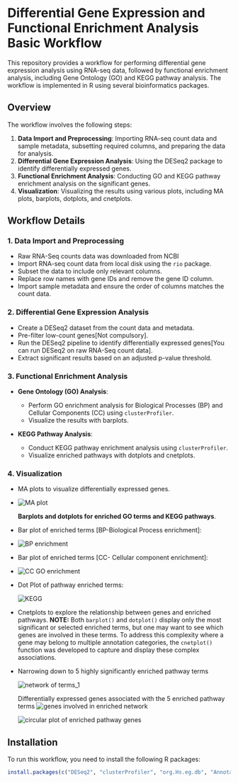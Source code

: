 # Differential Gene Expression and Functional Enrichment Analysis Basic Workflow

This repository provides a workflow for performing differential gene expression analysis using RNA-seq data, followed by functional enrichment analysis, including Gene Ontology (GO) and KEGG pathway analysis. The workflow is implemented in R using several bioinformatics packages.

## Overview

The workflow involves the following steps:
1. **Data Import and Preprocessing**: Importing RNA-seq count data and sample metadata, subsetting required columns, and preparing the data for analysis.
2. **Differential Gene Expression Analysis**: Using the DESeq2 package to identify differentially expressed genes.
3. **Functional Enrichment Analysis**: Conducting GO and KEGG pathway enrichment analysis on the significant genes.
4. **Visualization**: Visualizing the results using various plots, including MA plots, barplots, dotplots, and cnetplots.

## Workflow Details

### 1. Data Import and Preprocessing

- Raw RNA-Seq counts data was downloaded from NCBI
- Import RNA-seq count data from local disk using the `rio` package.
- Subset the data to include only relevant columns.
- Replace row names with gene IDs and remove the gene ID column.
- Import sample metadata and ensure the order of columns matches the count data.

### 2. Differential Gene Expression Analysis

- Create a DESeq2 dataset from the count data and metadata.
- Pre-filter low-count genes[Not compulsory].
- Run the DESeq2 pipeline to identify differentially expressed genes[You can run DESeq2 on raw RNA-Seq count data].
- Extract significant results based on an adjusted p-value threshold.

### 3. Functional Enrichment Analysis

- **Gene Ontology (GO) Analysis**:
  - Perform GO enrichment analysis for Biological Processes (BP) and Cellular Components (CC) using `clusterProfiler`.
  - Visualize the results with barplots.

- **KEGG Pathway Analysis**:
  - Conduct KEGG pathway enrichment analysis using `clusterProfiler`.
  - Visualize enriched pathways with dotplots and cnetplots.

### 4. Visualization

- MA plots to visualize differentially expressed genes.
- ![MA plot](https://github.com/user-attachments/assets/50f5ccb4-4534-49e4-a17b-79f20553e7c9)

  **Barplots and dotplots for enriched GO terms and KEGG pathways**.
  
- Bar plot of enriched terms [BP-Biological Process enrichment]:
- ![BP enrichment](https://github.com/user-attachments/assets/3a59946b-4860-46e5-a25f-1fc62e627ab1)
  
  
- Bar plot of enriched terms [CC- Cellular component enrichment]:
- ![CC GO enrichment](https://github.com/user-attachments/assets/8ced73ed-c55f-4a4c-ad3f-80f49aabfc0c)
  
  
- Dot Plot of pathway enriched terms:
  
  ![KEGG](https://github.com/user-attachments/assets/367a674e-cf73-4f34-9dd1-4518f340bcf9)
  


- Cnetplots to explore the relationship between genes and enriched pathways.
**NOTE:** Both `barplot()` and `dotplot()` display only the most significant or selected enriched terms, but one may want to see which genes are involved in these terms. To address this complexity where a gene may belong to multiple annotation categories, the `cnetplot()` function was developed to capture and display these complex associations. 

- Narrowing down to 5 highly significantly enriched pathway terms
  
  ![network of terms_1](https://github.com/user-attachments/assets/75a62258-1322-43ef-baeb-be47cf73ba50)

  Differentially expressed genes associated with the 5 enriched pathway terms
  ![genes involved in enriched network](https://github.com/user-attachments/assets/24f1b8ea-ad5d-4856-aaad-c77f636c4b2a)

  

  ![circular plot of enriched pathway genes](https://github.com/user-attachments/assets/74fa1ef0-4920-4bf8-b3b1-63615465066b)


## Installation

To run this workflow, you need to install the following R packages:

```r
install.packages(c("DESeq2", "clusterProfiler", "org.Hs.eg.db", "AnnotationDbi", "enrichplot", "DOSE", "rio"))
